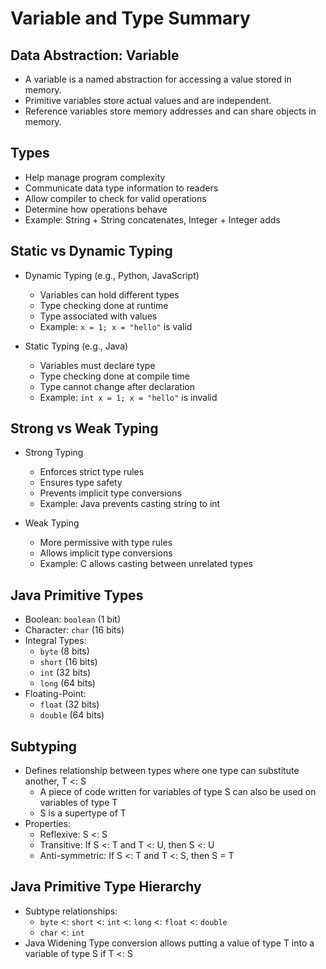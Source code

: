 # Variable and Type Summary

## Data Abstraction: Variable
- A variable is a named abstraction for accessing a value stored in memory.
- Primitive variables store actual values and are independent.
- Reference variables store memory addresses and can share objects in memory.

## Types
- Help manage program complexity
- Communicate data type information to readers
- Allow compiler to check for valid operations
- Determine how operations behave
- Example: String + String concatenates, Integer + Integer adds

## Static vs Dynamic Typing
- Dynamic Typing (e.g., Python, JavaScript)
    - Variables can hold different types
    - Type checking done at runtime
    - Type associated with values
    - Example: `x = 1; x = "hello"` is valid

- Static Typing (e.g., Java)
    - Variables must declare type
    - Type checking done at compile time
    - Type cannot change after declaration
    - Example: `int x = 1; x = "hello"` is invalid

## Strong vs Weak Typing
- Strong Typing
    - Enforces strict type rules
    - Ensures type safety
    - Prevents implicit type conversions
    - Example: Java prevents casting string to int

- Weak Typing
    - More permissive with type rules
    - Allows implicit type conversions
    - Example: C allows casting between unrelated types

## Java Primitive Types
- Boolean: `boolean` (1 bit)
- Character: `char` (16 bits)
- Integral Types:
    - `byte` (8 bits)
    - `short` (16 bits)
    - `int` (32 bits)
    - `long` (64 bits)
- Floating-Point:
    - `float` (32 bits)
    - `double` (64 bits)

## Subtyping
- Defines relationship between types where one type can substitute another, T <: S
    - A piece of code written for variables of type S can also be used on variables of type T
    - S is a supertype of T
- Properties:
    - Reflexive: S <: S
    - Transitive: If S <: T and T <: U, then S <: U
    - Anti-symmetric: If S <: T and T <: S, then S = T

## Java Primitive Type Hierarchy
- Subtype relationships:
    - `byte` <: `short` <: `int` <: `long` <: `float` <: `double`
    - `char` <: `int`
- Java Widening Type conversion allows putting a value of type T into a variable of type S if T <: S